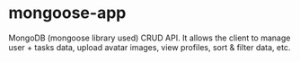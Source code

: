 # mongoose-app
  MongoDB (mongoose library used) CRUD API. It allows the client to manage user + tasks data, upload avatar images, view profiles, sort &amp; filter data, etc.
